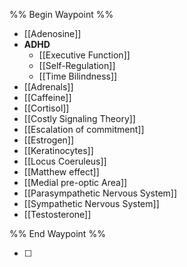 
%% Begin Waypoint %%
- [[Adenosine]]
- **ADHD**
	- [[Executive Function]]
	- [[Self-Regulation]]
	- [[Time Bilindness]]
- [[Adrenals]]
- [[Caffeine]]
- [[Cortisol]]
- [[Costly Signaling Theory]]
- [[Escalation of commitment]]
- [[Estrogen]]
- [[Keratinocytes]]
- [[Locus Coeruleus]]
- [[Matthew effect]]
- [[Medial pre-optic Area]]
- [[Parasympathetic Nervous System]]
- [[Sympathetic Nervous System]]
- [[Testosterone]]

%% End Waypoint %%

- [ ] 
